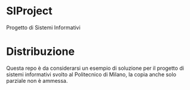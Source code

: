 # SIProject
Progetto di Sistemi Informativi

# Distribuzione
Questa repo è da considerarsi un esempio di soluzione per il progetto di sistemi informativi svolto al Politecnico di Milano, la copia anche solo parziale non è ammessa.  
